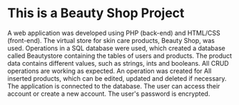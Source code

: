 # This is a Beauty Shop Project

A web application was developed using PHP (back-end) and HTML/CSS (front-end).
The virtual store for skin care products, Beauty Shop, was used.
Operations in a SQL database were used, which created a database called Beautystore containing the tables of users and products.
The product data contains different values, such as strings, ints and booleans.
All CRUD operations are working as expected. An operation was created for All inserted products, which can be edited, updated and deleted if necessary.
The application is connected to the database.
The user can access their account or create a new account. The user's password is encrypted.
